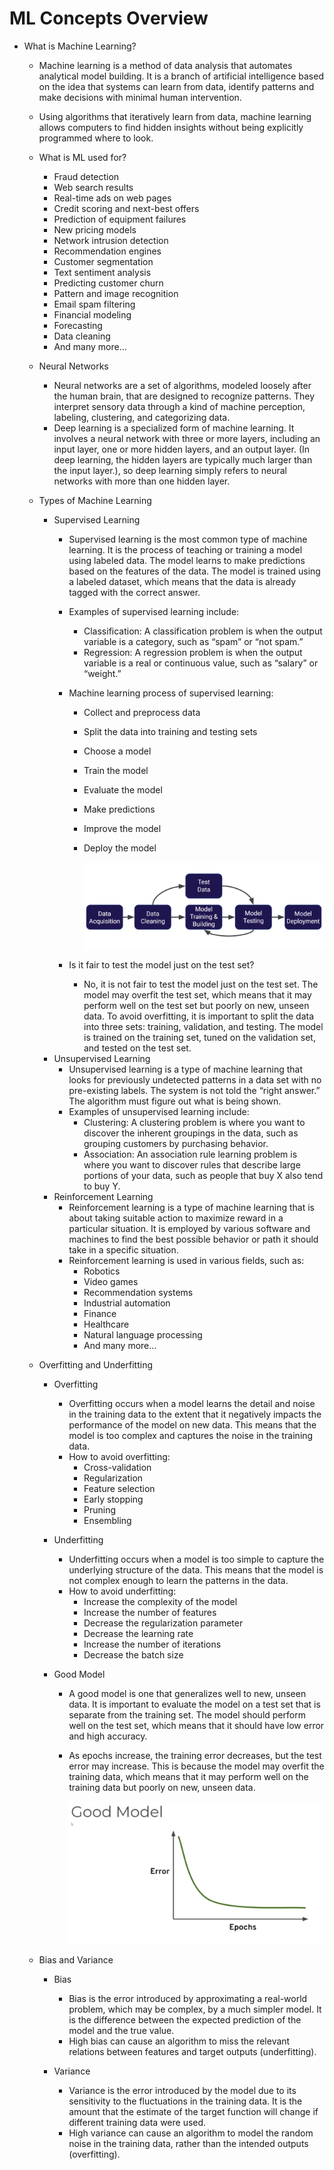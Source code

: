 # ML Concepts Overview

- What is Machine Learning?

    - Machine learning is a method of data analysis that automates analytical model building. It is a branch of artificial intelligence based on the idea that systems can learn from data, identify patterns and make decisions with minimal human intervention.
    - Using algorithms that iteratively learn from data, machine learning allows computers to find hidden insights without being explicitly programmed where to look.
    - What is ML used for?
        - Fraud detection
        - Web search results
        - Real-time ads on web pages
        - Credit scoring and next-best offers
        - Prediction of equipment failures
        - New pricing models
        - Network intrusion detection
        - Recommendation engines
        - Customer segmentation
        - Text sentiment analysis
        - Predicting customer churn
        - Pattern and image recognition
        - Email spam filtering
        - Financial modeling
        - Forecasting
        - Data cleaning
        - And many more…

     - Neural Networks
        - Neural networks are a set of algorithms, modeled loosely after the human brain, that are designed to recognize patterns. They interpret sensory data through a kind of machine perception, labeling, clustering, and categorizing data.
        - Deep learning is a specialized form of machine learning. It involves a neural network with three or more layers, including an input layer, one or more hidden layers, and an output layer. (In deep learning, the hidden layers are typically much larger than the input layer.), so deep learning simply refers to neural networks with more than one hidden layer.

    - Types of Machine Learning
        - Supervised Learning
            - Supervised learning is the most common type of machine learning. It is the process of teaching or training a model using labeled data. The model learns to make predictions based on the features of the data. The model is trained using a labeled dataset, which means that the data is already tagged with the correct answer.
            - Examples of supervised learning include:
                - Classification: A classification problem is when the output variable is a category, such as “spam” or “not spam.”
                - Regression: A regression problem is when the output variable is a real or continuous value, such as “salary” or “weight.”

            - Machine learning process of supervised learning:
                - Collect and preprocess data
                - Split the data into training and testing sets
                - Choose a model
                - Train the model
                - Evaluate the model
                - Make predictions
                - Improve the model
                - Deploy the model

                    ![alt text](image.png)

            - Is it fair to test the model just on the test set?
                - No, it is not fair to test the model just on the test set. The model may overfit the test set, which means that it may perform well on the test set but poorly on new, unseen data. To avoid overfitting, it is important to split the data into three sets: training, validation, and testing. The model is trained on the training set, tuned on the validation set, and tested on the test set.
        - Unsupervised Learning
            - Unsupervised learning is a type of machine learning that looks for previously undetected patterns in a data set with no pre-existing labels. The system is not told the “right answer.” The algorithm must figure out what is being shown.
            - Examples of unsupervised learning include:
                - Clustering: A clustering problem is where you want to discover the inherent groupings in the data, such as grouping customers by purchasing behavior.
                - Association: An association rule learning problem is where you want to discover rules that describe large portions of your data, such as people that buy X also tend to buy Y.
        - Reinforcement Learning
            - Reinforcement learning is a type of machine learning that is about taking suitable action to maximize reward in a particular situation. It is employed by various software and machines to find the best possible behavior or path it should take in a specific situation.
            - Reinforcement learning is used in various fields, such as:
                - Robotics
                - Video games
                - Recommendation systems
                - Industrial automation
                - Finance
                - Healthcare
                - Natural language processing
                - And many more…

    - Overfitting and Underfitting
        - Overfitting
            - Overfitting occurs when a model learns the detail and noise in the training data to the extent that it negatively impacts the performance of the model on new data. This means that the model is too complex and captures the noise in the training data.
            - How to avoid overfitting:
                - Cross-validation
                - Regularization
                - Feature selection
                - Early stopping
                - Pruning
                - Ensembling
        - Underfitting
            - Underfitting occurs when a model is too simple to capture the underlying structure of the data. This means that the model is not complex enough to learn the patterns in the data.
            - How to avoid underfitting:
                - Increase the complexity of the model
                - Increase the number of features
                - Decrease the regularization parameter
                - Decrease the learning rate
                - Increase the number of iterations
                - Decrease the batch size

        - Good Model
            - A good model is one that generalizes well to new, unseen data. It is important to evaluate the model on a test set that is separate from the training set. The model should perform well on the test set, which means that it should have low error and high accuracy.
            - As epochs increase, the training error decreases, but the test error may increase. This is because the model may overfit the training data, which means that it may perform well on the training data but poorly on new, unseen data.

                ![alt text](image-1.png)

    - Bias and Variance
        - Bias
            - Bias is the error introduced by approximating a real-world problem, which may be complex, by a much simpler model. It is the difference between the expected prediction of the model and the true value.
            - High bias can cause an algorithm to miss the relevant relations between features and target outputs (underfitting).

        - Variance
            - Variance is the error introduced by the model due to its sensitivity to the fluctuations in the training data. It is the amount that the estimate of the target function will change if different training data were used.
            - High variance can cause an algorithm to model the random noise in the training data, rather than the intended outputs (overfitting).  


